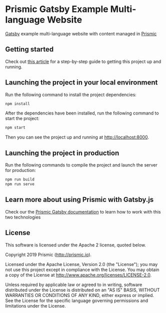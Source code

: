 # Prismic Gatsby Example Multi-language Website 

[Gatsby](https://www.gatsbyjs.org/) example multi-language website with content managed in [Prismic](https://prismic.io)

## Getting started
Check out [this article](https://intercom.help/prismicio/examples/gatsby-js-samples/sample-multi-language-with-api-based-cms-gatsbyjs) for a step-by-step guide to getting this project up and running.

## Launching the project in your local environment

Run the following command to install the project dependencies:

``` bash
npm install
```
After the dependencies have been installed, run the following command to start the project:

``` bash
npm start
```
Then you can see the project up and running at [http://localhost:8000](http://localhost:8000).

## Launching the project in production

Run the following commands to compile the project and launch the server for production:

``` bash
npm run build
npm run serve
```

## Learn more about using Prismic with Gatsby.js

Check our the [Prismic Gatsby documentation](https://prismic.io/docs/reactjs/getting-started/prismic-gatsby) to learn how to work with this two technologies

## License

This software is licensed under the Apache 2 license, quoted below.

Copyright 2019 Prismic (http://prismic.io).

Licensed under the Apache License, Version 2.0 (the "License"); you may not use this project except in compliance with the License. You may obtain a copy of the License at http://www.apache.org/licenses/LICENSE-2.0.

Unless required by applicable law or agreed to in writing, software distributed under the License is distributed on an "AS IS" BASIS, WITHOUT WARRANTIES OR CONDITIONS OF ANY KIND, either express or implied. See the License for the specific language governing permissions and limitations under the License.
